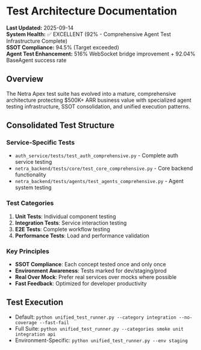 # Test Architecture Documentation

**Last Updated:** 2025-09-14  
**System Health:** ✅ EXCELLENT (92% - Comprehensive Agent Test Infrastructure Complete)  
**SSOT Compliance:** 94.5% (Target exceeded)  
**Agent Test Enhancement:** 516% WebSocket bridge improvement + 92.04% BaseAgent success rate  

## Overview
The Netra Apex test suite has evolved into a mature, comprehensive architecture protecting $500K+ ARR business value with specialized agent testing infrastructure, SSOT consolidation, and unified execution patterns.

## Consolidated Test Structure

### Service-Specific Tests
- `auth_service/tests/test_auth_comprehensive.py` - Complete auth service testing
- `netra_backend/tests/core/test_core_comprehensive.py` - Core backend functionality  
- `netra_backend/tests/agents/test_agents_comprehensive.py` - Agent system testing

### Test Categories
1. **Unit Tests**: Individual component testing
2. **Integration Tests**: Service interaction testing  
3. **E2E Tests**: Complete workflow testing
4. **Performance Tests**: Load and performance validation

### Key Principles
- **SSOT Compliance**: Each concept tested once and only once
- **Environment Awareness**: Tests marked for dev/staging/prod
- **Real Over Mock**: Prefer real services over mocks where possible
- **Fast Feedback**: Optimized for developer productivity

## Test Execution
- Default: `python unified_test_runner.py --category integration --no-coverage --fast-fail`
- Full Suite: `python unified_test_runner.py --categories smoke unit integration api`
- Environment-Specific: `python unified_test_runner.py --env staging`
